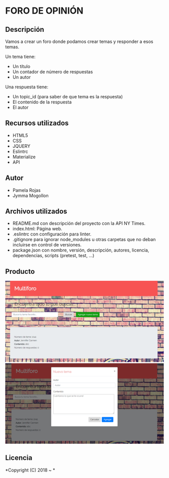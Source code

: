 # FORO DE OPINIÓN

## Descripción
Vamos a crear un foro donde podamos crear temas y responder a esos temas.

Un tema tiene:

* Un título
* Un contador de número de respuestas
* Un autor


Una respuesta tiene:

* Un topic_id (para saber de que tema es la respuesta)
* El contenido de la respuesta
* El autor


##  Recursos utilizados

* HTML5
* CSS
* JQUERY
* Eslintrc 
* Materialize
* API 



## Autor
* Pamela Rojas
* Jymma Mogollon

## Archivos utilizados

* README.md con descripción del proyecto con la  API NY Times.
* index.html: Página web.
* .eslintrc con configuración para linter.
* .gitignore para ignorar node_modules u otras carpetas que no deban incluirse en control de versiones.
* package.json con nombre, versión, descripción, autores, licencia, dependencias, scripts (pretest, test, ...)

## Producto

![](public/assets/images/readmeImagen.png)
![](public/assets/images/readmeImagen2.png)

## Licencia

*Copyright (C) 2018 ~ *
